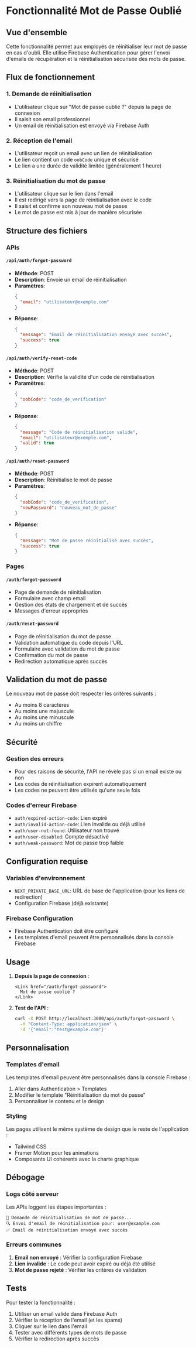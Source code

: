 # Fonctionnalité Mot de Passe Oublié

## Vue d'ensemble

Cette fonctionnalité permet aux employés de réinitialiser leur mot de passe en cas d'oubli. Elle utilise Firebase Authentication pour gérer l'envoi d'emails de récupération et la réinitialisation sécurisée des mots de passe.

## Flux de fonctionnement

### 1. Demande de réinitialisation
- L'utilisateur clique sur "Mot de passe oublié ?" depuis la page de connexion
- Il saisit son email professionnel
- Un email de réinitialisation est envoyé via Firebase Auth

### 2. Réception de l'email
- L'utilisateur reçoit un email avec un lien de réinitialisation
- Le lien contient un code `oobCode` unique et sécurisé
- Le lien a une durée de validité limitée (généralement 1 heure)

### 3. Réinitialisation du mot de passe
- L'utilisateur clique sur le lien dans l'email
- Il est redirigé vers la page de réinitialisation avec le code
- Il saisit et confirme son nouveau mot de passe
- Le mot de passe est mis à jour de manière sécurisée

## Structure des fichiers

### APIs

#### `/api/auth/forgot-password`
- **Méthode**: POST
- **Description**: Envoie un email de réinitialisation
- **Paramètres**: 
  ```json
  {
    "email": "utilisateur@exemple.com"
  }
  ```
- **Réponse**: 
  ```json
  {
    "message": "Email de réinitialisation envoyé avec succès",
    "success": true
  }
  ```

#### `/api/auth/verify-reset-code`
- **Méthode**: POST
- **Description**: Vérifie la validité d'un code de réinitialisation
- **Paramètres**: 
  ```json
  {
    "oobCode": "code_de_verification"
  }
  ```
- **Réponse**: 
  ```json
  {
    "message": "Code de réinitialisation valide",
    "email": "utilisateur@exemple.com",
    "valid": true
  }
  ```

#### `/api/auth/reset-password`
- **Méthode**: POST
- **Description**: Réinitialise le mot de passe
- **Paramètres**: 
  ```json
  {
    "oobCode": "code_de_verification",
    "newPassword": "nouveau_mot_de_passe"
  }
  ```
- **Réponse**: 
  ```json
  {
    "message": "Mot de passe réinitialisé avec succès",
    "success": true
  }
  ```

### Pages

#### `/auth/forgot-password`
- Page de demande de réinitialisation
- Formulaire avec champ email
- Gestion des états de chargement et de succès
- Messages d'erreur appropriés

#### `/auth/reset-password`
- Page de réinitialisation du mot de passe
- Validation automatique du code depuis l'URL
- Formulaire avec validation du mot de passe
- Confirmation du mot de passe
- Redirection automatique après succès

## Validation du mot de passe

Le nouveau mot de passe doit respecter les critères suivants :
- Au moins 8 caractères
- Au moins une majuscule
- Au moins une minuscule  
- Au moins un chiffre

## Sécurité

### Gestion des erreurs
- Pour des raisons de sécurité, l'API ne révèle pas si un email existe ou non
- Les codes de réinitialisation expirent automatiquement
- Les codes ne peuvent être utilisés qu'une seule fois

### Codes d'erreur Firebase
- `auth/expired-action-code`: Lien expiré
- `auth/invalid-action-code`: Lien invalide ou déjà utilisé
- `auth/user-not-found`: Utilisateur non trouvé
- `auth/user-disabled`: Compte désactivé
- `auth/weak-password`: Mot de passe trop faible

## Configuration requise

### Variables d'environnement
- `NEXT_PRIVATE_BASE_URL`: URL de base de l'application (pour les liens de redirection)
- Configuration Firebase (déjà existante)

### Firebase Configuration
- Firebase Authentication doit être configuré
- Les templates d'email peuvent être personnalisés dans la console Firebase

## Usage

1. **Depuis la page de connexion** :
   ```tsx
   <Link href="/auth/forgot-password">
     Mot de passe oublié ?
   </Link>
   ```

2. **Test de l'API** :
   ```bash
   curl -X POST http://localhost:3000/api/auth/forgot-password \
     -H "Content-Type: application/json" \
     -d '{"email":"test@example.com"}'
   ```

## Personnalisation

### Templates d'email
Les templates d'email peuvent être personnalisés dans la console Firebase :
1. Aller dans Authentication > Templates
2. Modifier le template "Réinitialisation du mot de passe"
3. Personnaliser le contenu et le design

### Styling
Les pages utilisent le même système de design que le reste de l'application :
- Tailwind CSS
- Framer Motion pour les animations
- Composants UI cohérents avec la charte graphique

## Débogage

### Logs côté serveur
Les APIs loggent les étapes importantes :
```
🔐 Demande de réinitialisation de mot de passe...
🔍 Envoi d'email de réinitialisation pour: user@example.com
✅ Email de réinitialisation envoyé avec succès
```

### Erreurs communes
1. **Email non envoyé** : Vérifier la configuration Firebase
2. **Lien invalide** : Le code peut avoir expiré ou déjà été utilisé
3. **Mot de passe rejeté** : Vérifier les critères de validation

## Tests

Pour tester la fonctionnalité :
1. Utiliser un email valide dans Firebase Auth
2. Vérifier la réception de l'email (et les spams)
3. Cliquer sur le lien dans l'email
4. Tester avec différents types de mots de passe
5. Vérifier la redirection après succès 
